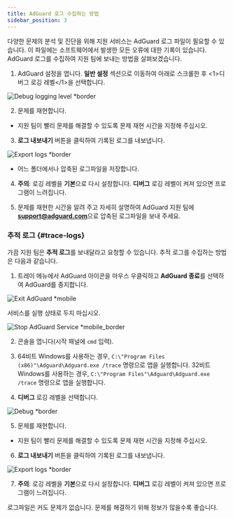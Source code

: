 ```yaml
---
title: AdGuard 로그 수집하는 방법
sidebar_position: 3
---
```


다양한 문제의 분석 및 진단을 위해 지원 서비스는 AdGuard 로그 파일이 필요할 수 있습니다. 이 파일에는 소프트웨어에서 발생한 모든 오류에 대한 기록이 있습니다. AdGuard 로그를 수집하여 지원 팀에 보내는 방법을 살펴보겠습니다.

1. AdGuard 설정을 엽니다. **일반 설정** 섹션으로 이동하여 아래로 스크롤한 후 <1>디버그 로깅 레벨</1>을 선택합니다.

![Debug logging level *border](https://cdn.adtidy.org/content/kb/ad_blocker/windows/solving-problems/adg-logs-1.png)

2. 문제를 재현합니다.

- 지원 팀이 빨리 문제를 해결할 수 있도록 문제 재현 시간을 지정해 주십시오.

3. **로그 내보내기** 버튼을 클릭하여 기록된 로그를 내보냅니다.

![Export logs *border](https://cdn.adtidy.org/content/kb/ad_blocker/windows/solving-problems/adg-logs-2.png)

- 어느 폴더에서나 압축된 로그파일을 저장합니다.

4. **주의**: 로깅 레벨을 **기본**으로 다시 설정합니다. **디버그** 로깅 레벨이 켜져 있으면 프로그램이 느려집니다.

5. 문제를 재현한 시간을 알려 주고 자세히 설명하여 AdGuard 지원 팀에 **support@adguard.com**으로 압축된 로그파일을 보내 주세요.

### 추적 로그 {#trace-logs}

가끔 지원 팀은 **추적 로그**를 보내달라고 요청할 수 있습니다. 추적 로그를 수집하는 방법은 다음과 같습니다.

1. 트레이 메뉴에서 AdGuard 아이콘을 마우스 우클릭하고 **AdGuard 종료**를 선택하여 AdGuard를 중지합니다.

![Exit AdGuard *mobile](https://cdn.adtidy.org/content/kb/ad_blocker/windows/solving-problems/adg-logs-3.png)

서비스를 실행 상태로 두지 마십시오.

![Stop AdGuard Service *mobile_border](https://cdn.adtidy.org/public/Adguard/kb/newscreenshots/En/eng_logs_4.png)

2. 콘솔을 엽니다(시작 패널에 `cmd` 입력).

3. 64비트 Windows를 사용하는 경우, `C:\"Program Files (x86)"\Adguard\Adguard.exe /trace` 명령으로 앱을 실행합니다. 32비트 Windows를 사용하는 경우, `C:\"Program Files"\Adguard\Adguard.exe /trace` 명령으로 앱을 실행합니다.

4. **디버그** 로깅 레벨을 선택합니다.

![Debug *border](https://cdn.adtidy.org/content/kb/ad_blocker/windows/solving-problems/adg-logs-1.png)

5. 문제를 재현합니다.

- 지원 팀이 빨리 문제를 해결할 수 있도록 문제 재현 시간을 지정해 주십시오.

6. **로그 내보내기** 버튼을 클릭하여 기록된 로그를 내보냅니다.

![Export logs *border](https://cdn.adtidy.org/content/kb/ad_blocker/windows/solving-problems/adg-logs-2.png)

7. **주의**: 로깅 레벨을 **기본**으로 다시 설정합니다. **디버그** 로깅 레벨이 켜져 있으면 프로그램이 느려집니다.

로그파일은 커도 문제가 없습니다. 문제를 해결하기 위해 정보가 많을수록 좋습니다.
